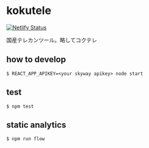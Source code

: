 # kokutele

[![Netlify Status](https://api.netlify.com/api/v1/badges/16c3b759-6ee2-45bf-875a-bf788645c27e/deploy-status)](https://app.netlify.com/sites/kokutele/deploys)

国産テレカンツール。略してコクテレ

## how to develop

```
$ REACT_APP_APIKEY=<your skyway apikey> node start
```

## test

```
$ npm test
```

## static analytics

```
$ npm run flow
```